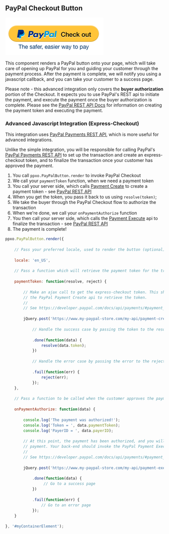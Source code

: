 ## PayPal Checkout Button

![PayPal Button](./button.png)

This component renders a PayPal button onto your page, which will take care of opening up PayPal for you and guiding
your customer through the payment process. After the payment is complete, we will notify you using a javascript callback,
and you can take your customer to a success page.

Please note - this advanced integration only covers the **buyer authorization** portion of the Checkout. It expects you
to use PayPal's REST api to initiate the payment, and execute the payment once the buyer authorization is complete.
Please see the [PayPal REST API Docs](./paypal-rest-api.md) for information on creating the payment token and executing
the payment.

### Advanced Javascript Integration (Express-Checkout)

This integration uses [PayPal Payments REST API](./paypal-rest-api.md), which is more useful for advanced integrations.

Unlike the simple integration, you will be responsible for calling PayPal's
[PayPal Payments REST API](./paypal-rest-api.md) to set up the
transaction and create an express-checkout token, and to finalize the transaction once your customer has approved the payment.

1. You call `ppxo.PayPalButton.render` to invoke PayPal Checkout
2. We call your `paymentToken` function, when we need a payment token
3. You call your server side, which calls [Payment Create](https://developer.paypal.com/docs/api/payments/#payment_create) to create a payment token - see [PayPal REST API](./paypal-rest-api.md)
4. When you get the token, you pass it back to us using `resolve(token)`;
5. We take the buyer through the PayPal Checkout flow to authorize the transaction
6. When we're done, we call your `onPaymentAuthorize` function
7. You then call your server side, which calls the [Payment Execute](https://developer.paypal.com/docs/api/payments/#payment_execute) api to finalize the transaction - see [PayPal REST API](./paypal-rest-api.md)
8. The payment is complete!

```javascript
ppxo.PayPalButton.render({

	// Pass your preferred locale, used to render the button (optional)

	locale: 'en_US',

	// Pass a function which will retrieve the payment token for the transaction

	paymentToken: function(resolve, reject) {

		// Make an ajax call to get the express-checkout token. This should call your back-end, which should invoke
		// the PayPal Payment Create api to retrieve the token.
		//
		// See https://developer.paypal.com/docs/api/payments/#payment_create

		jQuery.post('https://www.my-paypal-store.com/my-api/payment-create')

			// Handle the success case by passing the token to the resolve callback

			.done(function(data) {
				resolve(data.token);
			})

			// Handle the error case by passing the error to the reject callback

			.fail(function(err) {
				reject(err);
			});
	},

	// Pass a function to be called when the customer approves the payment

	onPaymentAuthorize: function(data) {

		console.log('The payment was authorized!');
		console.log('Token = ', data.paymentToken);
		console.log('PayerID = ', data.payerID);

		// At this point, the payment has been authorized, and you will need to call your back-end to complete the
		// payment. Your back-end should invoke the PayPal Payment Execute api to finalize the transaction.
		//
		// See https://developer.paypal.com/docs/api/payments/#payment_execute

		jQuery.post('https://www.my-paypal-store.com/my-api/payment-execute', { token: data.paymentToken, payerID: data.payerID });

			.done(function(data) {
				 // Go to a success page
			})

			.fail(function(err) {
				// Go to an error page
			});
	}

}, '#myContainerElement');
```
